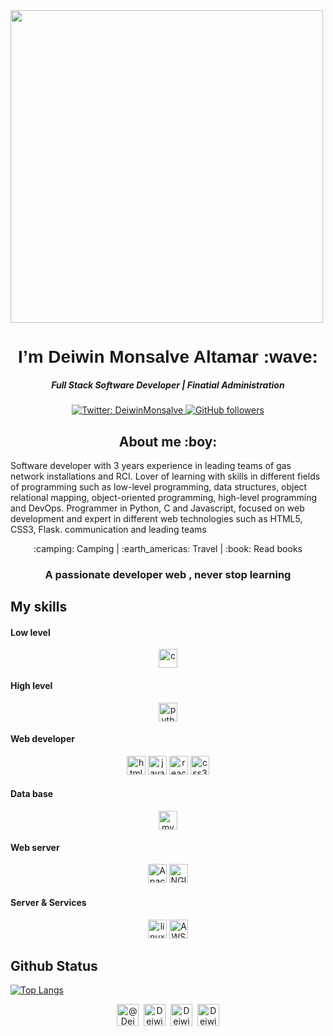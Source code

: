 <img src="https://assets.entrepreneur.com/content/3x2/2000/20170705191926-tecnologianegociocompetitivo.jpeg?width=700&crop=2:1" width=500/>


<h1 align="center" style="font-family: 'Oswald', sans-serif;"> I’m Deiwin Monsalve Altamar :wave:</h1>
<h5 align="center">Full Stack Software Developer | Finatial Administration</h5>

<p align="center">
  <a href="https://twitter.com/DeiwinMonsalve">
    <img alt="Twitter: DeiwinMonsalve" src="https://img.shields.io/twitter/follow/DeiwinMonsalve.svg?style=social" target="_blank" />
    <img alt="GitHub followers" src="https://img.shields.io/github/followers/Deiwin-Ignacio-Monsalve-Altamar?label=Follow&style=social"/>  
  </a>


</p>
<h2 align="center"><a id="About_me_6"></a>About me :boy:</h2>
<p>
  Software developer with 3 years experience in leading teams of gas network installations and RCI. Lover of learning with skills in different fields of programming such as low-level programming, data structures, object relational mapping, object-oriented programming, high-level programming and DevOps. Programmer in Python, C and Javascript, focused on web development and expert in different web technologies such as HTML5, CSS3, Flask.
  communication and leading teams
</p>


<p align="center">:camping: Camping | :earth_americas: Travel | :book: Read books </p>

<h3 align="center">A passionate developer web , never stop learning </h3>
<!-- Please don't remove this: Grab your social icons from https://github.com/carlsednaoui/gitsocial -->

## My skills
<h4>Low level</h4>
<p align="center">
  <img src="https://devicons.github.io/devicon/devicon.git/icons/c/c-original.svg" alt="c" width="30" height="30"/>
<P>
<h4>High level</h4>
<p align="center">
  <img src="https://devicon.dev/devicon.git/icons/python/python-original.svg" alt="python" width="30" height="30"/>
<P>
<h4>Web developer</h4>
<p align="center">
  <img src="https://devicons.github.io/devicon/devicon.git/icons/html5/html5-original-wordmark.svg" alt="html5" width="30" height="30"/>
  <img src="https://devicons.github.io/devicon/devicon.git/icons/javascript/javascript-original.svg" alt="javascript" width="30" height="30"/>
  <img src="https://devicon.dev/devicon.git/icons/react/react-original.svg" alt="react" width="30" height="30"/>
  <img src="https://devicon.dev/devicon.git/icons/css3/css3-original.svg" alt="css3" width="30" height="30"/>
<P>
<h4>Data base</h4>
<p align="center">
  <img src="https://devicons.github.io/devicon/devicon.git/icons/mysql/mysql-original-wordmark.svg" alt="mysql" width="30" height="30"/>
<h4>Web server</h4>
<p align="center">
  <img src="https://devicon.dev/devicon.git/icons/apache/apache-original-wordmark.svg" alt="Apache" width="30" height="30"/>
  <img src="https://devicon.dev/devicon.git/icons/nginx/nginx-original.svg" alt="NGINX" width="30" height="30"/>
<P>
<h4>Server & Services</h4>
<p align="center">
  <img src="https://devicons.github.io/devicon/devicon.git/icons/linux/linux-original.svg" alt="linux" width="30" height="30"/>
  <img src="https://devicon.dev/devicon.git/icons/amazonwebservices/amazonwebservices-original-wordmark.svg" alt="AWS" width="30" height="30"/>
<P>


## Github Status
[![Top Langs](https://github-readme-stats.vercel.app/api/top-langs/?username=Deiwin-Ignacio-Monsalve-Altamar&hide=javascript,html])](https://github.com/Deiwin-Ignacio-Monsalve-Altamar/github-readme-stats)

<!-- display the social media buttons in your README -->

<p align="center">
<a href="https://twitter.com/DeiwinMonsalve" target="blank"><img align="center" src="https://www.flaticon.es/svg/static/icons/svg/733/733579.svg" alt="@Deiwin20" height="35" width="35" /></a>&nbsp;
<a href="https://www.linkedin.com/in/deiwin-ignacio-monsalve/" target="blank"><img align="center" src="https://www.flaticon.es/svg/static/icons/svg/174/174857.svg" alt="Deiwin/" height="35" width="35" /></a>&nbsp;
<a href="https://www.facebook.com/profile.php?id=100006746774705" target="blank"><img align="center" src="https://www.flaticon.es/svg/static/icons/svg/733/733547.svg" alt="Deiwin20" height="35" width="35" /></a>&nbsp;
<a href="https://www.youtube.com/deiwinmonsalve" target="blank"><img align="center" src="https://www.flaticon.es/svg/static/icons/svg/174/174855.svg" alt="Deiwin" height="35" width="35" /></a>
</p>
